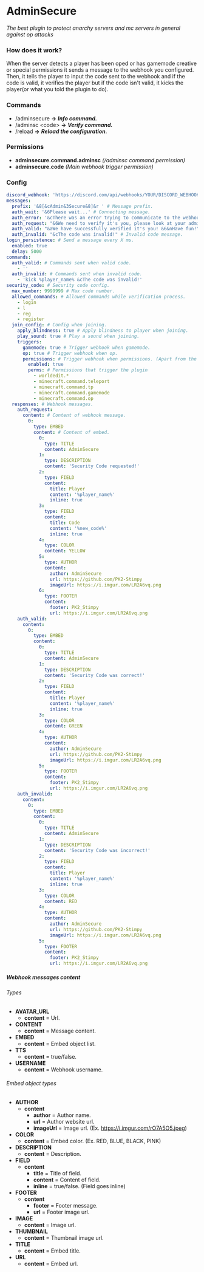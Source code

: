 # AdminSecure
_The best plugin to protect anarchy servers and mc servers in general against op attacks_

### How does it work?
When the server detects a player has been oped or has gamemode creative or special permissions it sends a message to the webhook you configured. Then, it tells the player to input the code sent to the webhook and if the code is valid, it verifies the player but if the code isn't valid, it kicks the player(or what you told the plugin to do).

### Commands
* /adminsecure **->** ***Info command.***
* /adminsc \<code> **->** ***Verify command.***
* /reload **->** ***Reload the configuration.***

### Permissions
* **adminsecure.command.adminsc** *(/adminsc command permission)*
* **adminsecure.code** *(Main webhook trigger permission)*

### Config
```yaml
discord_webhook: 'https://discord.com/api/webhooks/YOUR/DISCORD_WEBHOOK_HERE' # Your discord webhook.
messages:
  prefix: '&8[&cAdmin&3Secure&8]&r ' # Message prefix.
  auth_wait: '&6Please wait...' # Connecting message.
  auth_error: '&cThere was an error trying to communicate to the webhook! Please rejoin or check config!' # Error message.
  auth_request: "&6We need to verify it's you, please look at your administration discord and put the following command &e/adminsc <code>" # Code request messsage.
  auth_valid: "&aWe have successfully verified it's you! &6&nHave fun!" # Valid code message.
  auth_invalid: "&cThe code was invalid!" # Invalid code message.
login_persistence: # Send a message every X ms.
  enabled: true
  delay: 5000
commands:
  auth_valid: # Commands sent when valid code.
    - ''
  auth_invalid: # Commands sent when invalid code.
    - 'kick %player_name% &cThe code was invalid!'
security_code: # Security code config.
  max_number: 9999999 # Max code number.
  allowed_commands: # Allowed commands while verification process.
    - login
    - l
    - reg
    - register
  join_config: # Config when joining.
    apply_blindness: true # Apply blindness to player when joining.
    play_sound: true # Play a sound when joining.
    triggers:
      gamemode: true # Trigger webhook when gamemode.
      op: true # Trigger webhook when op.
      permissions: # Trigger webhook when permissions. (Apart from the main one)
        enabled: true 
        perms: # Permissions that trigger the plugin
          - worldedit.*
          - minecraft.command.teleport
          - minecraft.command.tp
          - minecraft.command.gamemode
          - minecraft.command.op
  responses: # Webhook messages.
    auth_request:
      content: # Content of webhook message.
        0:
          type: EMBED
          content: # Content of embed.
            0:
              type: TITLE
              content: AdminSecure
            1:
              type: DESCRIPTION
              content: 'Security Code requested!'
            2:
              type: FIELD
              content:
                title: Player
                content: '%player_name%'
                inline: true
            3:
              type: FIELD
              content:
                title: Code
                content: '%new_code%'
                inline: true
            4:
              type: COLOR
              content: YELLOW
            5:
              type: AUTHOR
              content:
                author: AdminSecure
                url: https://github.com/PK2-Stimpy
                imageUrl: https://i.imgur.com/LR2A6vq.png
            6:
              type: FOOTER
              content:
                footer: PK2_Stimpy
                url: https://i.imgur.com/LR2A6vq.png
    auth_valid:
      content:
        0:
          type: EMBED
          content:
            0:
              type: TITLE
              content: AdminSecure
            1:
              type: DESCRIPTION
              content: 'Security Code was correct!'
            2:
              type: FIELD
              content:
                title: Player
                content: '%player_name%'
                inline: true
            3:
              type: COLOR
              content: GREEN
            4:
              type: AUTHOR
              content:
                author: AdminSecure
                url: https://github.com/PK2-Stimpy
                imageUrl: https://i.imgur.com/LR2A6vq.png
            5:
              type: FOOTER
              content:
                footer: PK2_Stimpy
                url: https://i.imgur.com/LR2A6vq.png
    auth_invalid:
      content:
        0:
          type: EMBED
          content:
            0:
              type: TITLE
              content: AdminSecure
            1:
              type: DESCRIPTION
              content: 'Security Code was incorrect!'
            2:
              type: FIELD
              content:
                title: Player
                content: '%player_name%'
                inline: true
            3:
              type: COLOR
              content: RED
            4:
              type: AUTHOR
              content:
                author: AdminSecure
                url: https://github.com/PK2-Stimpy
                imageUrl: https://i.imgur.com/LR2A6vq.png
            5:
              type: FOOTER
              content:
                footer: PK2_Stimpy
                url: https://i.imgur.com/LR2A6vq.png
```

##### Webhook messages content
###### Types
* **AVATAR_URL**
    * **content** = Url.
* **CONTENT**
    * **content** = Message content.
* **EMBED**
    * **content** = Embed object list.
* **TTS**
    * **content** = true/false.
* **USERNAME**
    * **content** = Webhook username.
###### Embed object types
* **AUTHOR**
    * **content**
        * **author** = Author name.
        * **url** = Author website url.
        * **imageUrl** = Image url. (Ex. https://i.imgur.com/rO7A5O5.jpeg)
* **COLOR**
    * **content** = Embed color. (Ex. RED, BLUE, BLACK, PINK)
* **DESCRIPTION**
    * **content** = Description.
* **FIELD**
    * **content**
        * **title** = Title of field.
        * **content** = Content of field.
        * **inline** = true/false. (Field goes inline)
* **FOOTER**
    * **content**
        * **footer** = Footer message.
        * **url** = Footer image url.
* **IMAGE**
    * **content** = Image url.
* **THUMBNAIL**
    * **content** = Thumbnail image url.
* **TITLE**
    * **content** = Embed title.
* **URL**
    * **content** = Embed url.